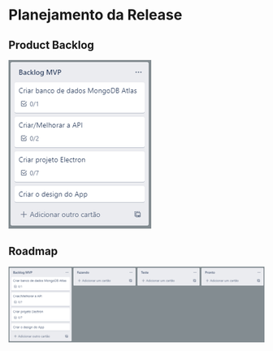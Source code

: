 # Planejamento da Release

## Product Backlog

![Product Backlog](.gitbook/assets/BacklogMVP.png "Product Backlog")

## Roadmap

![RoadMap](.gitbook/assets/RoadMap.png "RoadMap")



